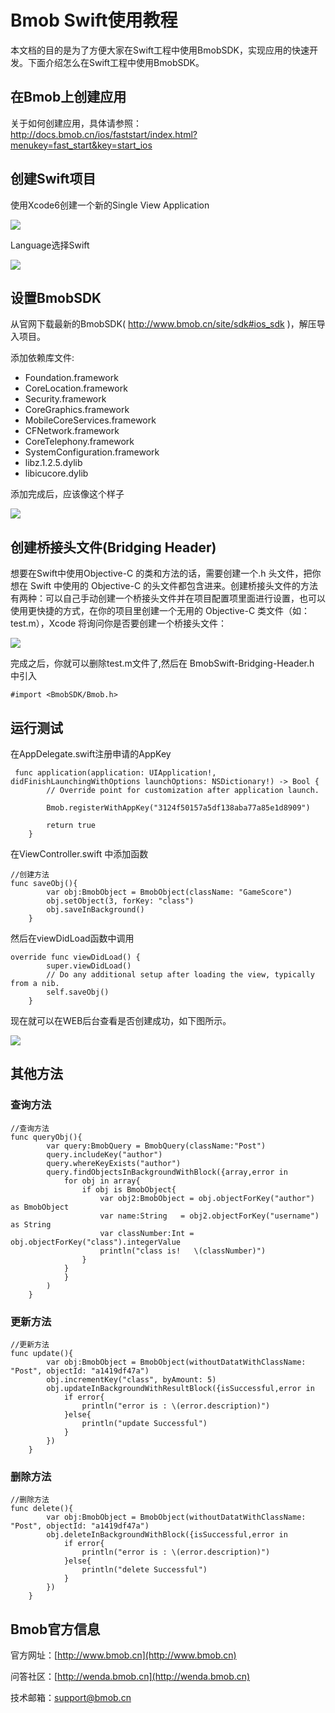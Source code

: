 # Bmob Swift使用教程

本文档的目的是为了方便大家在Swift工程中使用BmobSDK，实现应用的快速开发。下面介绍怎么在Swift工程中使用BmobSDK。

## 在Bmob上创建应用

关于如何创建应用，具体请参照：http://docs.bmob.cn/ios/faststart/index.html?menukey=fast_start&key=start_ios

## 创建Swift项目

使用Xcode6创建一个新的Single View Application

![](image/Swift_BmobSDK_01.png)

Language选择Swift

![](image/Swift_BmobSDK_02.png)

## 设置BmobSDK

从官网下载最新的BmobSDK( http://www.bmob.cn/site/sdk#ios_sdk )，解压导入项目。

添加依赖库文件:
- Foundation.framework
- CoreLocation.framework
- Security.framework
- CoreGraphics.framework
- MobileCoreServices.framework
- CFNetwork.framework
- CoreTelephony.framework
- SystemConfiguration.framework
- libz.1.2.5.dylib
- libicucore.dylib

添加完成后，应该像这个样子

![](image/Swift_BmobSDK_03.png)

## 创建桥接头文件(Bridging Header)

想要在Swift中使用Objective-C 的类和方法的话，需要创建一个.h 头文件，把你想在 Swift 中使用的 Objective-C 的头文件都包含进来。创建桥接头文件的方法有两种：可以自己手动创建一个桥接头文件并在项目配置项里面进行设置，也可以使用更快捷的方式，在你的项目里创建一个无用的 Objective-C 类文件（如：test.m），Xcode 将询问你是否要创建一个桥接头文件：

![](image/Swift_BmobSDK_04.png)

完成之后，你就可以删除test.m文件了,然后在 BmobSwift-Bridging-Header.h 中引入

```
#import <BmobSDK/Bmob.h>
```

## 运行测试

在AppDelegate.swift注册申请的AppKey

```
 func application(application: UIApplication!, didFinishLaunchingWithOptions launchOptions: NSDictionary!) -> Bool {
        // Override point for customization after application launch.
        
        Bmob.registerWithAppKey("3124f50157a5df138aba77a85e1d8909")
        
        return true
    }
```

在ViewController.swift 中添加函数

```
//创建方法
func saveObj(){
        var obj:BmobObject = BmobObject(className: "GameScore")
        obj.setObject(3, forKey: "class")
        obj.saveInBackground()
    }
```

然后在viewDidLoad函数中调用

```
override func viewDidLoad() {
        super.viewDidLoad()
        // Do any additional setup after loading the view, typically from a nib.
        self.saveObj()
    }
```

现在就可以在WEB后台查看是否创建成功，如下图所示。

![](image/Swift_BmobSDK_05.png)

## 其他方法

### 查询方法

```
//查询方法
func queryObj(){
        var query:BmobQuery = BmobQuery(className:"Post")
        query.includeKey("author")
        query.whereKeyExists("author")
        query.findObjectsInBackgroundWithBlock({array,error in
            for obj in array{
                if obj is BmobObject{
                    var obj2:BmobObject = obj.objectForKey("author") as BmobObject
                    var name:String   = obj2.objectForKey("username") as String
                    var classNumber:Int =  obj.objectForKey("class").integerValue
                    println("class is!   \(classNumber)")
                }
            }
            }
        )
    }

```

### 更新方法

```
//更新方法
func update(){
        var obj:BmobObject = BmobObject(withoutDatatWithClassName: "Post", objectId: "a1419df47a")
        obj.incrementKey("class", byAmount: 5)
        obj.updateInBackgroundWithResultBlock({isSuccessful,error in
            if error{
                println("error is : \(error.description)")
            }else{
                println("update Successful")
            }
        })
    }
```

### 删除方法

```
//删除方法
func delete(){
        var obj:BmobObject = BmobObject(withoutDatatWithClassName: "Post", objectId: "a1419df47a")
        obj.deleteInBackgroundWithBlock({isSuccessful,error in
            if error{
                println("error is : \(error.description)")
            }else{
                println("delete Successful")
            }
        })
    }
```

## Bmob官方信息

官方网址：[http://www.bmob.cn](http://www.bmob.cn)

问答社区：[http://wenda.bmob.cn](http://wenda.bmob.cn)

技术邮箱：support@bmob.cn

